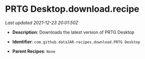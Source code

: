 # PRTG Desktop.download.recipe

_Last updated 2021-12-23 20:01:50Z_

- **Description**: Downloads the latest version of PRTG Desktop

- **Identifier**: `com.github.dataJAR-recipes.download.PRTG Desktop`

- **Parent Recipes**: `None`
